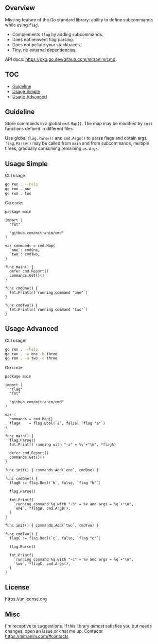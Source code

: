 ## Overview

Missing feature of the Go standard library: ability to define subcommands while using `flag`.

  * Complements `flag` by adding subcommands.
  * Does not reinvent flag parsing.
  * Does not pollute your stacktraces.
  * Tiny, no external dependencies.

API docs: https://pkg.go.dev/github.com/mitranim/cmd.

## TOC

* [Guideline](#guideline)
* [Usage Simple](#usage-simple)
* [Usage Advanced](#usage-advanced)

## Guideline

Store commands in a global `cmd.Map{}`. The map may be modified by `init` functions defined in different files.

Use global `flag.Parse()` and `cmd.Args()` to parse flags and obtain args. `flag.Parse()` may be called from `main` and from subcommands, multiple times, gradually consuming remaining `os.Args`.

## Usage Simple

CLI usage:

```sh
go run . --help
go run . one
go run . two
```

Go code:

```golang
package main

import (
  "fmt"

  "github.com/mitranim/cmd"
)

var commands = cmd.Map{
  `one`: cmdOne,
  `two`: cmdTwo,
}

func main() {
  defer cmd.Report()
  commands.Get()()
}

func cmdOne() {
  fmt.Println(`running command "one"`)
}

func cmdTwo() {
  fmt.Println(`running command "two"`)
}
```

## Usage Advanced

CLI usage:

```sh
go run . --help
go run . -a one -b three
go run . -a two -c three
```

Go code:

```golang
package main

import (
  "flag"
  "fmt"

  "github.com/mitranim/cmd"
)

var (
  commands = cmd.Map{}
  flagA    = flag.Bool(`a`, false, `flag "a"`)
)

func main() {
  flag.Parse()
  fmt.Printf(`running with "-a" = %v`+"\n", *flagA)

  defer cmd.Report()
  commands.Get()()
}

func init() { commands.Add(`one`, cmdOne) }

func cmdOne() {
  flagB := flag.Bool(`b`, false, `flag "b"`)

  flag.Parse()

  fmt.Printf(
    `running command %q with "-b" = %v and args = %q`+"\n",
    `one`, *flagB, cmd.Args(),
  )
}

func init() { commands.Add(`two`, cmdTwo) }

func cmdTwo() {
  flagC := flag.Bool(`c`, false, `flag "c"`)

  flag.Parse()

  fmt.Printf(
    `running command %q with "-c" = %v and args = %q`+"\n",
    `two`, *flagC, cmd.Args(),
  )
}
```

## License

https://unlicense.org

## Misc

I'm receptive to suggestions. If this library _almost_ satisfies you but needs changes, open an issue or chat me up. Contacts: https://mitranim.com/#contacts
